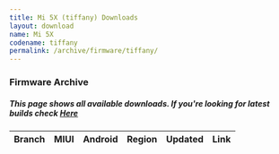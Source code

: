 ```yaml
---
title: Mi 5X (tiffany) Downloads
layout: download
name: Mi 5X
codename: tiffany
permalink: /archive/firmware/tiffany/
---
```


### Firmware Archive
##### This page shows all available downloads. If you're looking for latest builds check [Here](/firmware/tiffany/)


<div class="table-responsive-md" id="table-wrapper">
<table id="firmware" class="compact table table-striped table-hover table-sm">
    <thead class="thead-dark">
        <tr>
            <th>Branch</th>
            <th>MIUI</th>
            <th>Android</th>
            <th>Region</th>
            <th>Updated</th>
            <th>Link</th>
        </tr>
    </thead>
    <script>loadFirmwareDownloads('tiffany', 'full')</script>
</table>
</div>
